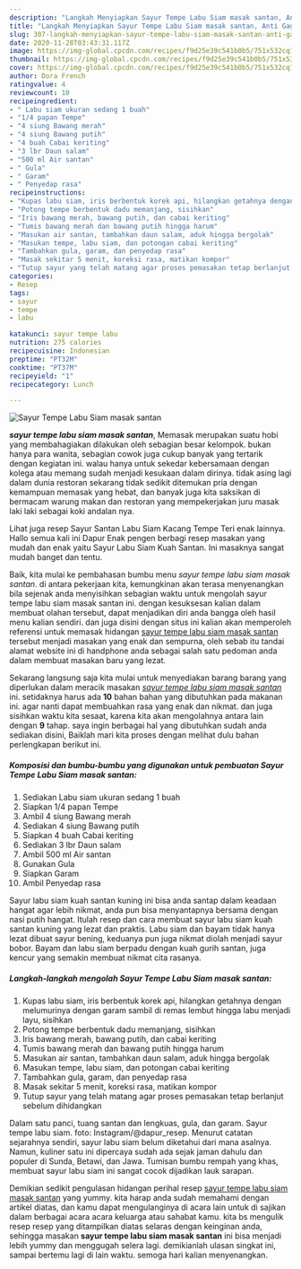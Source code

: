 ```yaml
---
description: "Langkah Menyiapkan Sayur Tempe Labu Siam masak santan, Anti Gagal"
title: "Langkah Menyiapkan Sayur Tempe Labu Siam masak santan, Anti Gagal"
slug: 307-langkah-menyiapkan-sayur-tempe-labu-siam-masak-santan-anti-gagal
date: 2020-11-28T03:43:31.117Z
image: https://img-global.cpcdn.com/recipes/f9d25e39c541b0b5/751x532cq70/sayur-tempe-labu-siam-masak-santan-foto-resep-utama.jpg
thumbnail: https://img-global.cpcdn.com/recipes/f9d25e39c541b0b5/751x532cq70/sayur-tempe-labu-siam-masak-santan-foto-resep-utama.jpg
cover: https://img-global.cpcdn.com/recipes/f9d25e39c541b0b5/751x532cq70/sayur-tempe-labu-siam-masak-santan-foto-resep-utama.jpg
author: Dora French
ratingvalue: 4
reviewcount: 10
recipeingredient:
- " Labu siam ukuran sedang 1 buah"
- "1/4 papan Tempe"
- "4 siung Bawang merah"
- "4 siung Bawang putih"
- "4 buah Cabai keriting"
- "3 lbr Daun salam"
- "500 ml Air santan"
- " Gula"
- " Garam"
- " Penyedap rasa"
recipeinstructions:
- "Kupas labu siam, iris berbentuk korek api, hilangkan getahnya dengan melumurinya dengan garam sambil di remas lembut hingga labu menjadi layu, sisihkan"
- "Potong tempe berbentuk dadu memanjang, sisihkan"
- "Iris bawang merah, bawang putih, dan cabai keriting"
- "Tumis bawang merah dan bawang putih hingga harum"
- "Masukan air santan, tambahkan daun salam, aduk hingga bergolak"
- "Masukan tempe, labu siam, dan potongan cabai keriting"
- "Tambahkan gula, garam, dan penyedap rasa"
- "Masak sekitar 5 menit, koreksi rasa, matikan kompor"
- "Tutup sayur yang telah matang agar proses pemasakan tetap berlanjut sebelum dihidangkan"
categories:
- Resep
tags:
- sayur
- tempe
- labu

katakunci: sayur tempe labu 
nutrition: 275 calories
recipecuisine: Indonesian
preptime: "PT32M"
cooktime: "PT37M"
recipeyield: "1"
recipecategory: Lunch

---
```



![Sayur Tempe Labu Siam masak santan](https://img-global.cpcdn.com/recipes/f9d25e39c541b0b5/751x532cq70/sayur-tempe-labu-siam-masak-santan-foto-resep-utama.jpg)

<b><i>sayur tempe labu siam masak santan</i></b>, Memasak merupakan suatu hobi yang membahagiakan dilakukan oleh sebagian besar kelompok. bukan hanya para wanita, sebagian cowok juga cukup banyak yang tertarik dengan kegiatan ini. walau hanya untuk sekedar kebersamaan dengan kolega atau memang sudah menjadi kesukaan dalam dirinya. tidak asing lagi dalam dunia restoran sekarang tidak sedikit ditemukan pria dengan kemampuan memasak yang hebat, dan banyak juga kita saksikan di bermacam warung makan dan restoran yang mempekerjakan juru masak laki laki sebagai koki andalan nya.

Lihat juga resep Sayur Santan Labu Siam Kacang Tempe Teri enak lainnya. Hallo semua kali ini Dapur Enak pengen berbagi resep masakan yang mudah dan enak yaitu Sayur Labu Siam Kuah Santan. Ini masaknya sangat mudah banget dan tentu.

Baik, kita mulai ke pembahasan bumbu menu <i>sayur tempe labu siam masak santan</i>. di antara pekerjaan kita, kemungkinan akan terasa menyenangkan bila sejenak anda menyisihkan sebagian waktu untuk mengolah sayur tempe labu siam masak santan ini. dengan kesuksesan kalian dalam membuat olahan tersebut, dapat menjadikan diri anda bangga oleh hasil menu kalian sendiri. dan juga disini dengan situs ini kalian akan memperoleh referensi untuk memasak hidangan <u>sayur tempe labu siam masak santan</u> tersebut menjadi masakan yang enak dan sempurna, oleh sebab itu tandai alamat website ini di handphone anda sebagai salah satu pedoman anda dalam membuat masakan baru yang lezat.


Sekarang langsung saja kita mulai untuk menyediakan barang barang yang diperlukan dalam meracik masakan <u><i>sayur tempe labu siam masak santan</i></u> ini. setidaknya harus ada <b>10</b> bahan bahan yang dibutuhkan pada makanan ini. agar nanti dapat membuahkan rasa yang enak dan nikmat. dan juga sisihkan waktu kita sesaat, karena kita akan mengolahnya antara lain dengan <b>9</b> tahap. saya ingin berbagai hal yang dibutuhkan sudah anda sediakan disini, Baiklah mari kita proses dengan melihat dulu bahan perlengkapan berikut ini.

<!--inarticleads1-->

##### Komposisi dan bumbu-bumbu yang digunakan untuk pembuatan Sayur Tempe Labu Siam masak santan:

1. Sediakan  Labu siam ukuran sedang 1 buah
1. Siapkan 1/4 papan Tempe
1. Ambil 4 siung Bawang merah
1. Sediakan 4 siung Bawang putih
1. Siapkan 4 buah Cabai keriting
1. Sediakan 3 lbr Daun salam
1. Ambil 500 ml Air santan
1. Gunakan  Gula
1. Siapkan  Garam
1. Ambil  Penyedap rasa


Sayur labu siam kuah santan kuning ini bisa anda santap dalam keadaan hangat agar lebih nikmat, anda pun bisa menyantapnya bersama dengan nasi putih hangat. Itulah resep dan cara membuat sayur labu siam kuah santan kuning yang lezat dan praktis. Labu siam dan bayam tidak hanya lezat dibuat sayur bening, keduanya pun juga nikmat diolah menjadi sayur bobor. Bayam dan labu siam berpadu dengan kuah gurih santan, juga kencur yang semakin membuat nikmat cita rasanya. 

<!--inarticleads2-->

##### Langkah-langkah mengolah Sayur Tempe Labu Siam masak santan:

1. Kupas labu siam, iris berbentuk korek api, hilangkan getahnya dengan melumurinya dengan garam sambil di remas lembut hingga labu menjadi layu, sisihkan
1. Potong tempe berbentuk dadu memanjang, sisihkan
1. Iris bawang merah, bawang putih, dan cabai keriting
1. Tumis bawang merah dan bawang putih hingga harum
1. Masukan air santan, tambahkan daun salam, aduk hingga bergolak
1. Masukan tempe, labu siam, dan potongan cabai keriting
1. Tambahkan gula, garam, dan penyedap rasa
1. Masak sekitar 5 menit, koreksi rasa, matikan kompor
1. Tutup sayur yang telah matang agar proses pemasakan tetap berlanjut sebelum dihidangkan


Dalam satu panci, tuang santan dan lengkuas, gula, dan garam. Sayur tempe labu siam. foto: Instagram/@dapur_resep. Menurut catatan sejarahnya sendiri, sayur labu siam belum diketahui dari mana asalnya. Namun, kuliner satu ini dipercaya sudah ada sejak jaman dahulu dan populer di Sunda, Betawi, dan Jawa. Tumisan bumbu rempah yang khas, membuat sayur labu siam ini sangat cocok dijadikan lauk sarapan. 

Demikian sedikit pengulasan hidangan perihal resep <u>sayur tempe labu siam masak santan</u> yang yummy. kita harap anda sudah memahami dengan artikel diatas, dan kamu dapat mengulanginya di acara lain untuk di sajikan dalam berbagai acara acara keluarga atau sahabat kamu. kita bs mengulik resep resep yang ditampilkan diatas selaras dengan keinginan anda, sehingga masakan <b>sayur tempe labu siam masak santan</b> ini bisa menjadi lebih yummy dan menggugah selera lagi. demikianlah ulasan singkat ini, sampai bertemu lagi di lain waktu. semoga hari kalian menyenangkan.
